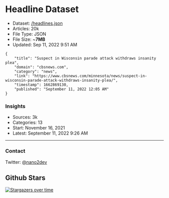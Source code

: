 # Headline Dataset

- Dataset: [/headlines.json](https://raw.githubusercontent.com/fwd/news/master/headlines.json) 
- Articles: 20k
- File Type: JSON
- File Size: ~**7MB**
- Updated: Sep 11, 2022 9:51 AM

```
{
    "title": "Suspect in Wisconsin parade attack withdraws insanity plea",
    "domain": "cbsnews.com",
    "category": "news",
    "link": "https://www.cbsnews.com/minnesota/news/suspect-in-wisconsin-parade-attack-withdraws-insanity-plea/",
    "timestamp": 1662869130,
    "published": "September 11, 2022 12:05 AM"
}
```

### Insights

- Sources: 3k
- Categories: 13
- Start: November 16, 2021
- Latest: September 11, 2022 9:26 AM

---

### Contact 

Twitter: [@nano2dev](https://twitter.com/nano2dev)

## Github Stars

[![Stargazers over time](https://starchart.cc/fwd/news.svg)](https://starchart.cc/fwd/news)
